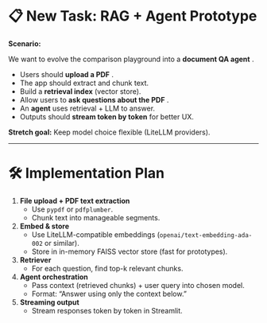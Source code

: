 # 📋 New Task: RAG + Agent Prototype

**Scenario:**

We want to evolve the comparison playground into a  **document QA agent** .

* Users should  **upload a PDF** .
* The app should extract and chunk text.
* Build a **retrieval index** (vector store).
* Allow users to  **ask questions about the PDF** .
* An **agent** uses retrieval + LLM to answer.
* Outputs should **stream token by token** for better UX.

**Stretch goal:** Keep model choice flexible (LiteLLM providers).

---

# 🛠️ Implementation Plan

1. **File upload + PDF text extraction**
   * Use `pypdf` or `pdfplumber`.
   * Chunk text into manageable segments.
2. **Embed & store**
   * Use LiteLLM-compatible embeddings (`openai/text-embedding-ada-002` or similar).
   * Store in in-memory FAISS vector store (fast for prototypes).
3. **Retriever**
   * For each question, find top-k relevant chunks.
4. **Agent orchestration**
   * Pass context (retrieved chunks) + user query into chosen model.
   * Format: “Answer using only the context below.”
5. **Streaming output**
   * Stream responses token by token in Streamlit.

